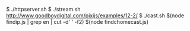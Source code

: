 

  $ ./httpserver.sh
  $ ./stream.sh http://www.goodboydigital.com/pixijs/examples/12-2/
  $ ./cast.sh $(node findip.js | grep en | cut -d' ' -f2) $(node findchomecast.js)

  
